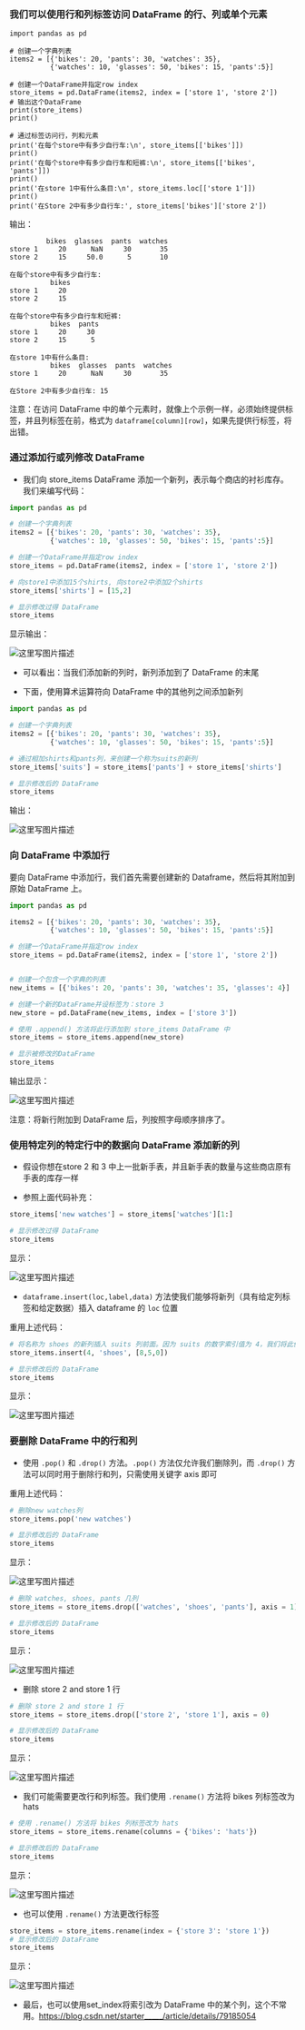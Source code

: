 ### 我们可以使用行和列标签访问 DataFrame 的行、列或单个元素

```pythyon
import pandas as pd

# 创建一个字典列表
items2 = [{'bikes': 20, 'pants': 30, 'watches': 35}, 
          {'watches': 10, 'glasses': 50, 'bikes': 15, 'pants':5}]

# 创建一个DataFrame并指定row index
store_items = pd.DataFrame(items2, index = ['store 1', 'store 2'])
# 输出这个DataFrame
print(store_items)
print()

# 通过标签访问行，列和元素
print('在每个store中有多少自行车:\n', store_items[['bikes']])
print()
print('在每个store中有多少自行车和短裤:\n', store_items[['bikes', 'pants']])
print()
print('在store 1中有什么条目:\n', store_items.loc[['store 1']])
print()
print('在Store 2中有多少自行车:', store_items['bikes']['store 2'])
```

输出：

```log
         bikes  glasses  pants  watches
store 1     20      NaN     30       35
store 2     15     50.0      5       10

在每个store中有多少自行车:
          bikes
store 1     20
store 2     15

在每个store中有多少自行车和短裤:
          bikes  pants
store 1     20     30
store 2     15      5

在store 1中有什么条目:
          bikes  glasses  pants  watches
store 1     20      NaN     30       35

在Store 2中有多少自行车: 15
```

注意：在访问 DataFrame 中的单个元素时，就像上个示例一样，必须始终提供标签，并且列标签在前，格式为 `dataframe[column][row]`，如果先提供行标签，将出错。

### 通过添加行或列修改 DataFrame

- 我们向 store_items DataFrame 添加一个新列，表示每个商店的衬衫库存。我们来编写代码：

```python
import pandas as pd

# 创建一个字典列表
items2 = [{'bikes': 20, 'pants': 30, 'watches': 35}, 
          {'watches': 10, 'glasses': 50, 'bikes': 15, 'pants':5}]

# 创建一个DataFrame并指定row index
store_items = pd.DataFrame(items2, index = ['store 1', 'store 2'])

# 向store1中添加15个shirts, 向store2中添加2个shirts
store_items['shirts'] = [15,2]

# 显示修改过得 DataFrame
store_items
```

显示输出：

![这里写图片描述](https://img-blog.csdn.net/20180803213246559?watermark/2/text/aHR0cHM6Ly9ibG9nLmNzZG4ubmV0L1R5cm9famF2YQ==/font/5a6L5L2T/fontsize/400/fill/I0JBQkFCMA==/dissolve/70)

- 可以看出：当我们添加新的列时，新列添加到了 DataFrame 的末尾

- 下面，使用算术运算符向 DataFrame 中的其他列之间添加新列

```python
import pandas as pd

# 创建一个字典列表
items2 = [{'bikes': 20, 'pants': 30, 'watches': 35}, 
          {'watches': 10, 'glasses': 50, 'bikes': 15, 'pants':5}]

# 通过相加shirts和pants列，来创建一个称为suits的新列
store_items['suits'] = store_items['pants'] + store_items['shirts']

# 显示修改后的 DataFrame
store_items
```

输出：

![这里写图片描述](https://img-blog.csdn.net/20180803213720131?watermark/2/text/aHR0cHM6Ly9ibG9nLmNzZG4ubmV0L1R5cm9famF2YQ==/font/5a6L5L2T/fontsize/400/fill/I0JBQkFCMA==/dissolve/70)


### 向 DataFrame 中添加行

要向 DataFrame 中添加行，我们首先需要创建新的 Dataframe，然后将其附加到原始 DataFrame 上。

```python
import pandas as pd

items2 = [{'bikes': 20, 'pants': 30, 'watches': 35}, 
          {'watches': 10, 'glasses': 50, 'bikes': 15, 'pants':5}]

# 创建一个DataFrame并指定row index
store_items = pd.DataFrame(items2, index = ['store 1', 'store 2'])


# 创建一个包含一个字典的列表
new_items = [{'bikes': 20, 'pants': 30, 'watches': 35, 'glasses': 4}]

# 创建一个新的DataFrame并设标签为：store 3
new_store = pd.DataFrame(new_items, index = ['store 3'])

# 使用 .append() 方法将此行添加到 store_items DataFrame 中
store_items = store_items.append(new_store)

# 显示被修改的DataFrame
store_items
```

输出显示：

![这里写图片描述](https://img-blog.csdn.net/20180803215018251?watermark/2/text/aHR0cHM6Ly9ibG9nLmNzZG4ubmV0L1R5cm9famF2YQ==/font/5a6L5L2T/fontsize/400/fill/I0JBQkFCMA==/dissolve/70)

注意：将新行附加到 DataFrame 后，列按照字母顺序排序了。

### 使用特定列的特定行中的数据向 DataFrame 添加新的列

- 假设你想在store 2 和 3 中上一批新手表，并且新手表的数量与这些商店原有手表的库存一样

- 参照上面代码补充：

```python
store_items['new watches'] = store_items['watches'][1:]

# 显示修改过得 DataFrame
store_items
```

显示：

![这里写图片描述](https://img-blog.csdn.net/20180803215559850?watermark/2/text/aHR0cHM6Ly9ibG9nLmNzZG4ubmV0L1R5cm9famF2YQ==/font/5a6L5L2T/fontsize/400/fill/I0JBQkFCMA==/dissolve/70)


- `dataframe.insert(loc,label,data)` 方法使我们能够将新列（具有给定列标签和给定数据）插入 dataframe 的 `loc` 位置

重用上述代码：
```python
# 将名称为 shoes 的新列插入 suits 列前面。因为 suits 的数字索引值为 4，我们将此值作为 loc
store_items.insert(4, 'shoes', [8,5,0])

# 显示修改后的 DataFrame
store_items

```

显示：

![这里写图片描述](https://img-blog.csdn.net/2018080322034174?watermark/2/text/aHR0cHM6Ly9ibG9nLmNzZG4ubmV0L1R5cm9famF2YQ==/font/5a6L5L2T/fontsize/400/fill/I0JBQkFCMA==/dissolve/70)

### 要删除 DataFrame 中的行和列

- 使用 `.pop()` 和 `.drop()` 方法。`.pop()` 方法仅允许我们删除列，而 `.drop()` 方法可以同时用于删除行和列，只需使用关键字 axis 即可

重用上述代码：

```python
# 删除new watches列
store_items.pop('new watches')

# 显示修改后的 DataFrame
store_items
```

显示：

![这里写图片描述](https://img-blog.csdn.net/20180803220745617?watermark/2/text/aHR0cHM6Ly9ibG9nLmNzZG4ubmV0L1R5cm9famF2YQ==/font/5a6L5L2T/fontsize/400/fill/I0JBQkFCMA==/dissolve/70)

```python
# 删除 watches, shoes, pants 几列
store_items = store_items.drop(['watches', 'shoes', 'pants'], axis = 1)

# 显示修改后的 DataFrame
store_items
```

显示：

![这里写图片描述](https://img-blog.csdn.net/20180803221348631?watermark/2/text/aHR0cHM6Ly9ibG9nLmNzZG4ubmV0L1R5cm9famF2YQ==/font/5a6L5L2T/fontsize/400/fill/I0JBQkFCMA==/dissolve/70)

- 删除 store 2 and store 1 行

```python
# 删除 store 2 and store 1 行
store_items = store_items.drop(['store 2', 'store 1'], axis = 0)

# 显示修改后的 DataFrame
store_items
```

显示：

![这里写图片描述](https://img-blog.csdn.net/20180803221624242?watermark/2/text/aHR0cHM6Ly9ibG9nLmNzZG4ubmV0L1R5cm9famF2YQ==/font/5a6L5L2T/fontsize/400/fill/I0JBQkFCMA==/dissolve/70)

- 我们可能需要更改行和列标签。我们使用 `.rename()` 方法将 bikes 列标签改为 hats

```python
# 使用 .rename() 方法将 bikes 列标签改为 hats
store_items = store_items.rename(columns = {'bikes': 'hats'})

# 显示修改后的 DataFrame
store_items
```

显示：

![这里写图片描述](https://img-blog.csdn.net/20180803221904856?watermark/2/text/aHR0cHM6Ly9ibG9nLmNzZG4ubmV0L1R5cm9famF2YQ==/font/5a6L5L2T/fontsize/400/fill/I0JBQkFCMA==/dissolve/70)

- 也可以使用 `.rename()` 方法更改行标签

```python
store_items = store_items.rename(index = {'store 3': 'store 1'})
# 显示修改后的 DataFrame
store_items
```

显示：

![这里写图片描述](https://img-blog.csdn.net/20180803222240791?watermark/2/text/aHR0cHM6Ly9ibG9nLmNzZG4ubmV0L1R5cm9famF2YQ==/font/5a6L5L2T/fontsize/400/fill/I0JBQkFCMA==/dissolve/70)

- 最后，也可以使用set_index将索引改为 DataFrame 中的某个列，这个不常用。https://blog.csdn.net/starter_____/article/details/79185054
